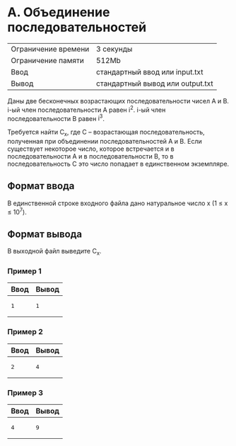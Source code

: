    <div class="header">
      <h1 class="title">A. Объединение последовательностей</h1>
      <table>
         <tbody><tr class="time-limit">
            <td class="property-title">Ограничение времени</td>
            <td>3&nbsp;секунды</td>
         </tr>
         <tr class="memory-limit">
            <td class="property-title">Ограничение памяти</td>
            <td>512Mb</td>
         </tr>
         <tr class="input-file">
            <td class="property-title">Ввод</td>
            <td colspan="1">стандартный ввод или input.txt</td>
         </tr>
         <tr class="output-file">
            <td class="property-title">Вывод</td>
            <td colspan="1">стандартный вывод или output.txt</td>
         </tr>
      </tbody></table>
   </div>
   <div class="legend"><span style="">
         <p>Даны две бесконечных возрастающих последовательности чисел A и B. i-ый член последовательности A равен <span class="tex-math-text">i<sup>2</sup></span>. i-ый член последовательности B равен <span class="tex-math-text">i<sup>3</sup></span>. 
         </p></span><p>Требуется найти <span class="tex-math-text">C<sub>x</sub></span>, где C – возрастающая последовательность, полученная при объединении последовательностей A и B. Если существует некоторое
         число, которое встречается и в последовательности A и в последовательности B, то в последовательность C это число попадает
         в единственном экземпляре.
      </p>
   </div>
   <h2>Формат ввода</h2>
   <div class="input-specification"><span style="">
         <p>В единственной строке входного файла дано натуральное число x (1 ≤ x ≤ <span class="tex-math-text">10<sup>7</sup></span>). 
         </p></span><p></p>
   </div>
   <h2>Формат вывода</h2>
   <div class="output-specification"><span style="">
         <p>В выходной файл выведите <span class="tex-math-text">C<sub>x</sub></span>. 
         </p></span><p></p>
   </div>
   <h3>Пример 1</h3>
   <table class="sample-tests">
      <thead>
         <tr>
            <th>Ввод</th>
            <th>Вывод</th>
         </tr>
      </thead>
      <tbody>
         <tr>
            <td><pre>1
</pre></td>
            <td><pre>1
</pre></td>
         </tr>
      </tbody>
   </table>
   <h3>Пример 2</h3>
   <table class="sample-tests">
      <thead>
         <tr>
            <th>Ввод</th>
            <th>Вывод</th>
         </tr>
      </thead>
      <tbody>
         <tr>
            <td><pre>2
</pre></td>
            <td><pre>4
</pre></td>
         </tr>
      </tbody>
   </table>
   <h3>Пример 3</h3>
   <table class="sample-tests">
      <thead>
         <tr>
            <th>Ввод</th>
            <th>Вывод</th>
         </tr>
      </thead>
      <tbody>
         <tr>
            <td><pre>4
</pre></td>
            <td><pre>9
</pre></td>
         </tr>
      </tbody>
   </table>